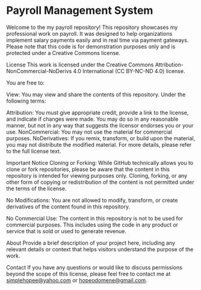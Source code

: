 # Payroll Management System

Welcome to the my payroll repository! This repository showcases my professional work on payroll. It was designed to help organizations implement salary payments easily and in real time via payment gateways. Please note that this code is for demonstration purposes only and is protected under a Creative Commons license.

License
This work is licensed under the Creative Commons Attribution-NonCommercial-NoDerivs 4.0 International (CC BY-NC-ND 4.0) license.

You are free to:

View: You may view and share the contents of this repository.
Under the following terms:

Attribution: You must give appropriate credit, provide a link to the license, and indicate if changes were made. You may do so in any reasonable manner, but not in any way that suggests the licensor endorses you or your use.
NonCommercial: You may not use the material for commercial purposes.
NoDerivatives: If you remix, transform, or build upon the material, you may not distribute the modified material.
For more details, please refer to the full license text.

Important Notice
Cloning or Forking: While GitHub technically allows you to clone or fork repositories, please be aware that the content in this repository is intended for viewing purposes only. Cloning, forking, or any other form of copying or redistribution of the content is not permitted under the terms of the license.

No Modifications: You are not allowed to modify, transform, or create derivatives of the content found in this repository.

No Commercial Use: The content in this repository is not to be used for commercial purposes. This includes using the code in any product or service that is sold or used to generate revenue.

About
Provide a brief description of your project here, including any relevant details or context that helps visitors understand the purpose of the work.

Contact
If you have any questions or would like to discuss permissions beyond the scope of this license, please feel free to contact me at simplehopee@yahoo.com or hopeodomene@gmail.com.
